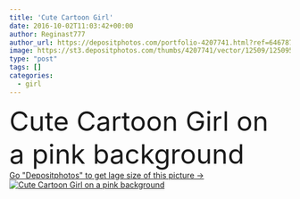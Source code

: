 ```yaml
---
title: 'Cute Cartoon Girl'
date: 2016-10-02T11:03:42+00:00
author: Reginast777
author_url: https://depositphotos.com/portfolio-4207741.html?ref=64678756
image: https://st3.depositphotos.com/thumbs/4207741/vector/12509/125095988/api_thumb_450.jpg?forcejpeg=true
type: "post"
tags: []
categories: 
  - girl
---
```

<div aling="center">
            <font size="60"> Cute Cartoon Girl on a pink background</font>   
</div>
<div>
    <a href='https://st3.depositphotos.com/thumbs/4207741/vector/12509/125095988/api_thumb_450.jpg?forcejpeg=true?ref=64678756' target=_blank > Go "Depositphotos" to get lage size of this picture ->
        <img href='https://st3.depositphotos.com/thumbs/4207741/vector/12509/125095988/api_thumb_450.jpg?forcejpeg=true?ref=64678756' src='https://st3.depositphotos.com/4207741/12509/v/950/depositphotos_125095988-stock-illustration-cute-cartoon-girl.jpg?forcejpeg=true' alt='Cute Cartoon Girl on a pink background' >
    </a>
</div>
